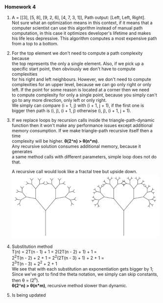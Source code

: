### Homework 4

1)  A = [[3], [5, 8], [9, 2, 6], [4, 7, 3, 1]],
    Path output: [Left, Left, Right].  
    Not sure what an optimization means in this context, if it means that a  
    computer scientist can use this algorithm instead of manual path  
    computation, in this case it optimizes developer's lifetime and makes  
    his life less depressive. This algorithm computes a most expensive path  
    from a top to a bottom.
   
2)  For the top element we don't need to compute a path complexity because  
    the top represents the only a single element. Also, if we pick up a  
    specific start point, then obviously we don't have to compute complexities  
    for his right and left neighbours. However, we don't need to compute  
    complexities for an upper level, because we can go only right or only  
    left. If the point for some reason is located at a corner then we need  
    to compute complexity for only a single point, because you simply can't  
    go to any more direction, only left or only right.  
    We simply can compare (i + 1, j) with (i + 1, j + 1), if the first one is  
    bigger then path is (i, j), (i + 1, j) otherwise (i, j), (i + 1, j + 1).  
    
3)  If we replace loops by recursion calls inside the triangle-path-dynamic  
    function then it won't make any performance issues except additional   
    memory consumption. If we make triangle-path recursive itself then a time  
    complexity will be higher. **θ(2^n) > θ(n*m)**.  
    Any recursive solution consumes additional memory, because it generates  
    a same method calls with different parameters, simple loop does not do that.  
    
    A recursive call would look like a fractal tree but upside down.
    ![alt text](fractal-tree.png)
    
    
4)  Substitution method  
    T(n) = 2T(n - 1) + 1 = 2(2T(n - 2) + 1) + 1 =  
    2<sup>2</sup>T(n - 2) + 2 + 1 = 2<sup>2</sup>(2T(n - 3) + 1) + 2 + 1 =  
    2<sup>3</sup>T(n - 3) + 2<sup>2</sup> + 2 + 1  
    We see that with each substitution an exponentiation gets bigger by 1;  
    Since we've got to find the theta notation, we simply can skip constants,  
    then θ = (2<sup>n</sup>).  
    **θ(2^n) > θ(n*m)**, recursive method slower than dynamic.

5)  Is being updated
    
   